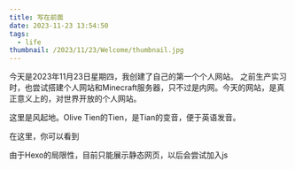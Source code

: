 ```yaml
---
title: 写在前面
date: 2023-11-23 13:54:50
tags:
  - life
thumbnail: /2023/11/23/Welcome/thumbnail.jpg
---
```



今天是2023年11月23日星期四，我创建了自己的第一个个人网站。
之前生产实习时，也尝试搭建个人网站和Minecraft服务器，只不过是内网。今天的网站，是真正意义上的，对世界开放的个人网站。

这里是风起地。Olive Tien的Tien，是Tian的变音，便于英语发音。

在这里，你可以看到

由于Hexo的局限性，目前只能展示静态网页，以后会尝试加入js